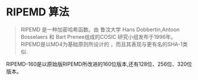 # RIPEMD 算法


> RIPEMD 是一种加密哈希函数。由 鲁汶大学 Hans Dobbertin,Antoon Bosselaers 和 Bart Prenee组成的COSIC 研究小组发布于1996年。 RIPEMD是以MD4为基础原则所设计的 ，而且其表现与更有名的SHA-1类似.

RIPEMD-160是以原始版RIPEMD所改进的160位版本,还有128位、256位、320位版本。

